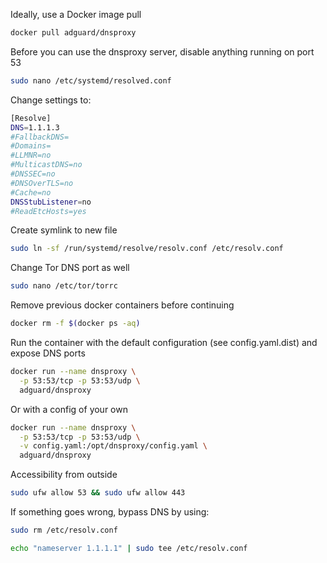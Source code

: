 Ideally, use a Docker image pull

```bash
docker pull adguard/dnsproxy
```

Before you can use the dnsproxy server, disable anything running on port 53
```bash
sudo nano /etc/systemd/resolved.conf
```
Change settings to:
```bash
[Resolve]
DNS=1.1.1.3
#FallbackDNS=
#Domains=
#LLMNR=no
#MulticastDNS=no
#DNSSEC=no
#DNSOverTLS=no
#Cache=no
DNSStubListener=no
#ReadEtcHosts=yes
```

Create symlink to new file
```bash
sudo ln -sf /run/systemd/resolve/resolv.conf /etc/resolv.conf
```

Change Tor DNS port as well
```bash
sudo nano /etc/tor/torrc
```

Remove previous docker containers before continuing
```bash
docker rm -f $(docker ps -aq)
```

Run the container with the default configuration (see config.yaml.dist) and expose DNS ports
```bash
docker run --name dnsproxy \
  -p 53:53/tcp -p 53:53/udp \
  adguard/dnsproxy
```
Or with a config of your own
```bash
docker run --name dnsproxy \
  -p 53:53/tcp -p 53:53/udp \
  -v config.yaml:/opt/dnsproxy/config.yaml \
  adguard/dnsproxy
```
Accessibility from outside
```bash
sudo ufw allow 53 && sudo ufw allow 443
```

If something goes wrong, bypass DNS by using:
```bash
sudo rm /etc/resolv.conf
```
```bash
echo "nameserver 1.1.1.1" | sudo tee /etc/resolv.conf
```
